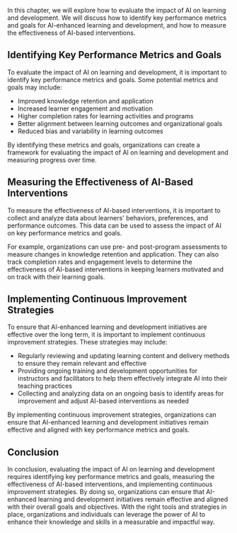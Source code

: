 
In this chapter, we will explore how to evaluate the impact of AI on learning and development. We will discuss how to identify key performance metrics and goals for AI-enhanced learning and development, and how to measure the effectiveness of AI-based interventions.

Identifying Key Performance Metrics and Goals
---------------------------------------------

To evaluate the impact of AI on learning and development, it is important to identify key performance metrics and goals. Some potential metrics and goals may include:

* Improved knowledge retention and application
* Increased learner engagement and motivation
* Higher completion rates for learning activities and programs
* Better alignment between learning outcomes and organizational goals
* Reduced bias and variability in learning outcomes

By identifying these metrics and goals, organizations can create a framework for evaluating the impact of AI on learning and development and measuring progress over time.

Measuring the Effectiveness of AI-Based Interventions
-----------------------------------------------------

To measure the effectiveness of AI-based interventions, it is important to collect and analyze data about learners' behaviors, preferences, and performance outcomes. This data can be used to assess the impact of AI on key performance metrics and goals.

For example, organizations can use pre- and post-program assessments to measure changes in knowledge retention and application. They can also track completion rates and engagement levels to determine the effectiveness of AI-based interventions in keeping learners motivated and on track with their learning goals.

Implementing Continuous Improvement Strategies
----------------------------------------------

To ensure that AI-enhanced learning and development initiatives are effective over the long term, it is important to implement continuous improvement strategies. These strategies may include:

* Regularly reviewing and updating learning content and delivery methods to ensure they remain relevant and effective
* Providing ongoing training and development opportunities for instructors and facilitators to help them effectively integrate AI into their teaching practices
* Collecting and analyzing data on an ongoing basis to identify areas for improvement and adjust AI-based interventions as needed

By implementing continuous improvement strategies, organizations can ensure that AI-enhanced learning and development initiatives remain effective and aligned with key performance metrics and goals.

Conclusion
----------

In conclusion, evaluating the impact of AI on learning and development requires identifying key performance metrics and goals, measuring the effectiveness of AI-based interventions, and implementing continuous improvement strategies. By doing so, organizations can ensure that AI-enhanced learning and development initiatives remain effective and aligned with their overall goals and objectives. With the right tools and strategies in place, organizations and individuals can leverage the power of AI to enhance their knowledge and skills in a measurable and impactful way.
